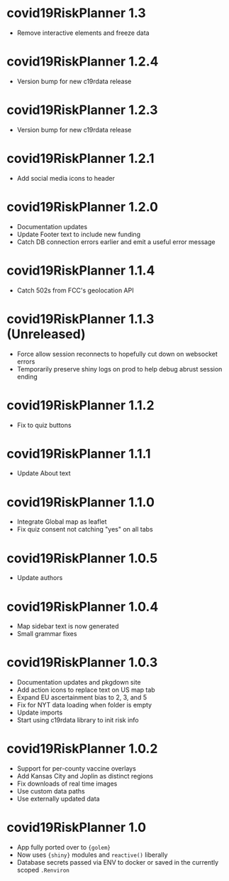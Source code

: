 # covid19RiskPlanner 1.3

- Remove interactive elements and freeze data

# covid19RiskPlanner 1.2.4

- Version bump for new c19rdata release


# covid19RiskPlanner 1.2.3

- Version bump for new c19rdata release

# covid19RiskPlanner 1.2.1

- Add social media icons to header

# covid19RiskPlanner 1.2.0

- Documentation updates
- Update Footer text to include new funding
- Catch DB connection errors earlier and emit a useful error message

# covid19RiskPlanner 1.1.4

- Catch 502s from FCC's geolocation API

# covid19RiskPlanner 1.1.3 (Unreleased)

- Force allow session reconnects to hopefully cut down on websocket errors
- Temporarily preserve shiny logs on prod to help debug abrust session ending

# covid19RiskPlanner 1.1.2

- Fix to quiz buttons

# covid19RiskPlanner 1.1.1

- Update About text

# covid19RiskPlanner 1.1.0

- Integrate Global map as leaflet
- Fix quiz consent not catching "yes" on all tabs

# covid19RiskPlanner 1.0.5

- Update authors

# covid19RiskPlanner 1.0.4

- Map sidebar text is now generated
- Small grammar fixes

# covid19RiskPlanner 1.0.3

- Documentation updates and pkgdown site
- Add action icons to replace text on US map tab
- Expand EU ascertainment bias to 2, 3, and 5
- Fix for NYT data loading when folder is empty
- Update imports
- Start using c19rdata library to init risk info

# covid19RiskPlanner 1.0.2

- Support for per-county vaccine overlays
- Add Kansas City and Joplin as distinct regions
- Fix downloads of real time images
- Use custom data paths
- Use externally updated data

# covid19RiskPlanner 1.0

- App fully ported over to `{golem}`
- Now uses `{shiny}` modules and `reactive()` liberally
- Database secrets passed via ENV to docker or saved in the currently scoped `.Renviron`
